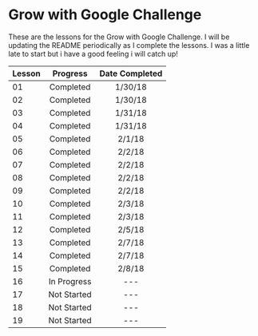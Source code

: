 # Grow with Google Challenge
These are the lessons for the Grow with Google Challenge. I will be updating the README periodically as I complete the lessons. I was a little 
late to start but i have a good feeling i will catch up!


| Lesson | Progress    | Date Completed |
| -------|:-----------:| :-------------:|
| 01     | Completed   |        1/30/18 |
| 02     | Completed   |        1/30/18 |
| 03     | Completed   |        1/31/18 |
| 04     | Completed   |        1/31/18 |
| 05     | Completed   |        2/1/18  |
| 06     | Completed   |        2/2/18  |
| 07     | Completed   |        2/2/18  |
| 08     | Completed   |        2/2/18  |
| 09     | Completed   |        2/2/18  |
| 10     | Completed   |        2/3/18  |
| 11     | Completed   |        2/3/18  |
| 12     | Completed   |        2/5/18  |
| 13     | Completed   |        2/7/18  |
| 14     | Completed   |        2/7/18  |
| 15     | Completed   |        2/8/18  |
| 16     | In Progress |        ---     |
| 17     | Not Started |        ---     |
| 18     | Not Started |        ---     |
| 19     | Not Started |        ---     |
